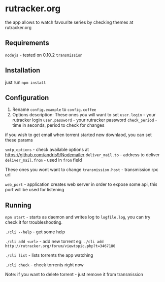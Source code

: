 rutracker.org
======

the app allows to watch favourite series by checking themes at rutracker.org


Requirements
-------

`nodejs` - tested on 0.10.2
`transmission`

Installation
-------
just run `npm install`

Configuration
-------

1. Rename `config.example` to `config.coffee`
2. Options description:
  These ones you will want to set
  `user.login` - your rutracker login
  `user.password` - your rutracker password
  `check_period` - time in seconds, period to check for changes

  if you wish to get email when torrent started new downlaod, you can set these params

  `smtp_options` - check available options at https://github.com/andris9/Nodemailer
  `deliver_mail.to` - address to deliver
  `deliver_mail.from` - used in `from` field


  These ones you wont want to change
  `transmission.host` - transmission rpc url
  
  `web_port` - application creates web server in order to expose some api, this port will be used for listening

Running
-------
`npm start` - starts as daemon and writes log to `logfile.log`, you can try check it for troubleshooting.

`./cli --help` - get some help

`./cli add <url>` - add new torrent eg: `./cli add http://rutracker.org/forum/viewtopic.php?t=3467180`

`./cli list` - lists torrents the app watching

`./cli check` - check torrents right now

Note: if you want to delete torrent - just remove it from transmission